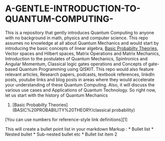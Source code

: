 # A-GENTLE-INTRODUCTION-TO-QUANTUM-COMPUTING-
This is a repository that gently introduces Quantum Computing to anyone with no background in math, physics and computer science. This repo assumes no knowledge at all about Quantum Mechanics and would start by introducing the basic concepts of linear algebra, [Basic Probabilty Theories](https://github.com/MADjnr/A-GENTLE-INTRODUCTION-TO-QUANTUM-COMPUTING-/tree/main/BASIC%20PROBABILITY%20THEORY), Vector spaces and Hilbert spaces, Matrix Operations and Matrix Mechanics, Introduction to the postulates of Quantum Mechanics, Spintronics and Angular Momentum, Classical logic gates operations and Concepts of gate-based Quantum Programming using QISKIT. This repo would also feature relevant articles, Research papers, podcasts, textbook references, linkdln posts, youtube links and blog posts in areas where they would accelerate your understanding of these Quantum Computing. Also, it will discuss the various use cases and Applications of Quantum Technology. So right now, let us start with the history of Quantum Mechanics

1.  [Basic Probabilty Theories](BASIC%20PROBABILITY%20THEORY/classical probability)

[You can use numbers for reference-style link definitions][1]



 This will create a bullet point list in your markdown
 Markup : * Bullet list
              * Nested bullet
                  * Sub-nested bullet etc
          * Bullet list item 2
